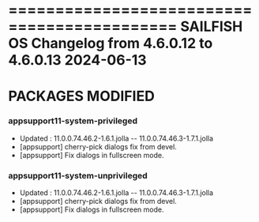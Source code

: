 ============================================
SAILFISH OS
Changelog from 4.6.0.12 to 4.6.0.13
2024-06-13
============================================

# PACKAGES MODIFIED

### appsupport11-system-privileged
- Updated : 11.0.0.74.46.2-1.6.1.jolla -- 11.0.0.74.46.3-1.7.1.jolla
- [appsupport] cherry-pick dialogs fix from devel.
- [appsupport] Fix dialogs in fullscreen mode.
### appsupport11-system-unprivileged
- Updated : 11.0.0.74.46.2-1.6.1.jolla -- 11.0.0.74.46.3-1.7.1.jolla
- [appsupport] cherry-pick dialogs fix from devel.
- [appsupport] Fix dialogs in fullscreen mode.



